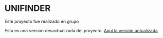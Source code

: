 # UNIFINDER

Este proyecto fue realizado en grupo 

Esta es una version desactualizada del proyecto. 
[Aquí la versión actualizada](https://github.com/TeGsOg1/UniFinder-Astro)

